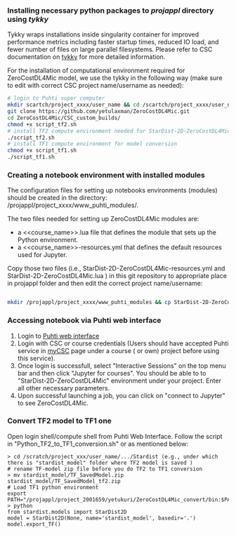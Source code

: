 

### Installing necessary python packages to *projappl* directory using *tykky*

Tykky wraps installations inside singularity container for improved performance metrics including faster startup times, reduced IO load, and  fewer number of files on large parallel filesystems. Please refer to CSC documentation on [tykky](https://docs.csc.fi/computing/containers/tykky/) for more detailed information.

For the installation of computational environment required for ZeroCostDL4Mic model, we use the tykky in the following way (make sure to edit with correct CSC project name/username as needed):

```bash
# login to Puhti super computer  
mkdir scartch/project_xxxx/user_name && cd /scartch/project_xxxx/user_name
git clone https://github.com/yetulaxman/ZeroCostDL4Mic.git
cd ZeroCostDL4Mic/CSC_custom_builds/
chmod +x script_tf2.sh
# install TF2 compute environment needed for StarDist-2D-ZeroCostDL4Mic model
./script_tf2.sh
# install TF1 compute environment for model conversion
chmod +x script_tf1.sh
./script_tf1.sh
```

### Creating a notebook environment with installed modules

The configuration files for setting up notebooks environments (modules) should be created in the directory: /projappl/project_xxxx/www_puhti_modules/. 

The two files needed for setting up ZeroCostDL4Mic modules are:
   - a <<course_name>>.lua file that defines the module that sets up the Python environment. 
   - a <<course_name>>-resources.yml that defines the default resources used for Jupyter.
  
Copy those two files (i.e., StarDist-2D-ZeroCostDL4Mic-resources.yml and StarDist-2D-ZeroCostDL4Mic.lua ) in this git repository to appropriate place in projappl folder and then edit the correct project name/username:

```bash

mkdir /projappl/project_xxxx/www_puhti_modules && cp StarDist-2D-ZeroCostDL4Mic-resources.yml 	StarDist-2D-ZeroCostDL4Mic.lua  /projappl/project_xxxx/www_puhti_modules

```


### Accessing notebook via Puhti web interface

1. Login to [Puhti web interface](https://www.puhti.csc.fi/public/login.html)
2. Login with CSC or course credentials (Users should have accepted Puhti service in [myCSC](https://my.csc.fi/welcome) page under a course ( or own) project before using this service). 
3. Once login is successfull, select "Interactive Sessions" on the top menu bar and then click "Jupyter for courses". You should be able to to "StarDist-2D-ZeroCostDL4Mic" environment under your project. Enter all other necessary parameters.
4. Upon successful launching a job, you can click on "connect to Jupyter" to see ZeroCostDL4Mic.


### Convert TF2 model to TF1 one 

Open login shell/compute shell from Puhti Web Interface. Follow the script in "Python_TF2_to_TF1_conversion.sh" or as mentioned below: 
```
> cd /scratch/project_xxx/user_name/.../Stardist (e.g., under which there is "stardist_model" folder where TF2 model is saved )
# rename TF-model zip file before you do TF2 to TF1 conversion
> mv stardist_model/TF_SavedModel.zip stardist_model/TF_SavedModel_tf2.zip
# Load TF1 python environment
export PATH="/projappl/project_2001659/yetukuri/ZeroCostDL4Mic_convert/bin:$PATH"
> python
from stardist.models import StarDist2D
model = StarDist2D(None, name='stardist_model', basedir='.')
model.export_TF()
```

